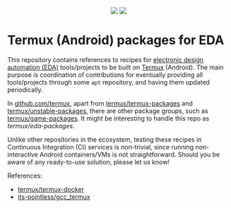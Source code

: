 <p align="center">
  <a title="hdl/packages GitHub repository" href="https://github.com/hdl/packages"><img src="https://img.shields.io/badge/hdl-packages-f2f1ef.svg?longCache=true&style=flat-square&logo=GitHub&logoColor=f2f1ef"></a><!--
  -->
  <a title="hdl/community on gitter.im" href="https://gitter.im/hdl/community"><img src="https://img.shields.io/gitter/room/hdl/community.svg?longCache=true&style=flat-square&logo=gitter&logoColor=fff&color=4db797"></a><!--
  -->
</p>

# Termux (Android) packages for EDA

This repository contains references to recipes for [electronic design automation (EDA)](https://en.wikipedia.org/wiki/Electronic_design_automation) tools/projects to be built on [Termux](https://termux.com/) (Android). The main purpose is coordination of contributions for eventually providing all tools/projects through some `apt` repository, and having them updated periodically.

In [github.com/termux](https://github.com/termux), apart from [termux/termux-packages](https://github.com/termux/termux-packages) and [termux/unstable-packages](https://github.com/termux/unstable-packages), there are other package groups, such as [termux/game-packages](https://github.com/termux/game-packages). It might be interesting to handle this repo as *termux/eda-packages*.

Unlike other repositories in the ecosystem, testing these recipes in Continuous Integration (CI) services is non-trivial, since running non-interactive Android containers/VMs is not straightforward. Should you be aware of any ready-to-use solution, please let us know!

References:

- [termux/termux-docker](https://github.com/termux/termux-docker)
- [its-pointless/gcc_termux](https://github.com/its-pointless/gcc_termux)
